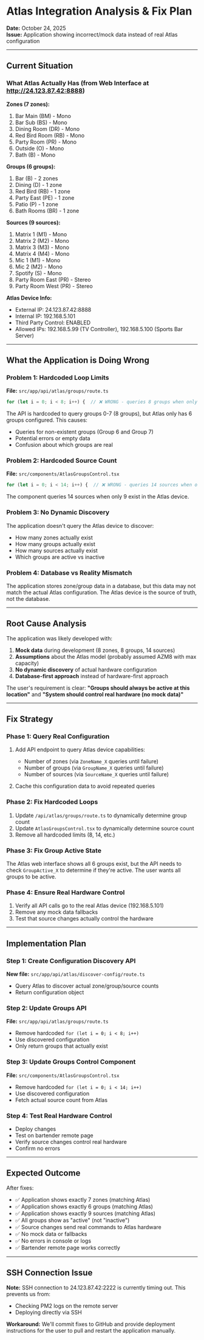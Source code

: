# Atlas Integration Analysis & Fix Plan

**Date:** October 24, 2025  
**Issue:** Application showing incorrect/mock data instead of real Atlas configuration

---

## Current Situation

### What Atlas Actually Has (from Web Interface at http://24.123.87.42:8888)

**Zones (7 zones):**
1. Bar Main (BM) - Mono
2. Bar Sub (BS) - Mono
3. Dining Room (DR) - Mono
4. Red Bird Room (RB) - Mono
5. Party Room (PR) - Mono
6. Outside (O) - Mono
7. Bath (B) - Mono

**Groups (6 groups):**
1. Bar (B) - 2 zones
2. Dining (D) - 1 zone
3. Red Bird (RB) - 1 zone
4. Party East (PE) - 1 zone
5. Patio (P) - 1 zone
6. Bath Rooms (BR) - 1 zone

**Sources (9 sources):**
1. Matrix 1 (M1) - Mono
2. Matrix 2 (M2) - Mono
3. Matrix 3 (M3) - Mono
4. Matrix 4 (M4) - Mono
5. Mic 1 (M1) - Mono
6. Mic 2 (M2) - Mono
7. Spotify (S) - Mono
8. Party Room East (PR) - Stereo
9. Party Room West (PR) - Stereo

**Atlas Device Info:**
- External IP: 24.123.87.42:8888
- Internal IP: 192.168.5.101
- Third Party Control: ENABLED
- Allowed IPs: 192.168.5.99 (TV Controller), 192.168.5.100 (Sports Bar Server)

---

## What the Application is Doing Wrong

### Problem 1: Hardcoded Loop Limits
**File:** `src/app/api/atlas/groups/route.ts`
```typescript
for (let i = 0; i < 8; i++) {  // ❌ WRONG - queries 8 groups when only 6 exist
```

The API is hardcoded to query groups 0-7 (8 groups), but Atlas only has 6 groups configured. This causes:
- Queries for non-existent groups (Group 6 and Group 7)
- Potential errors or empty data
- Confusion about which groups are real

### Problem 2: Hardcoded Source Count
**File:** `src/components/AtlasGroupsControl.tsx`
```typescript
for (let i = 0; i < 14; i++) {  // ❌ WRONG - queries 14 sources when only 9 exist
```

The component queries 14 sources when only 9 exist in the Atlas device.

### Problem 3: No Dynamic Discovery
The application doesn't query the Atlas device to discover:
- How many zones actually exist
- How many groups actually exist
- How many sources actually exist
- Which groups are active vs inactive

### Problem 4: Database vs Reality Mismatch
The application stores zone/group data in a database, but this data may not match the actual Atlas configuration. The Atlas device is the source of truth, not the database.

---

## Root Cause Analysis

The application was likely developed with:
1. **Mock data** during development (8 zones, 8 groups, 14 sources)
2. **Assumptions** about the Atlas model (probably assumed AZM8 with max capacity)
3. **No dynamic discovery** of actual hardware configuration
4. **Database-first approach** instead of hardware-first approach

The user's requirement is clear: **"Groups should always be active at this location"** and **"System should control real hardware (no mock data)"**

---

## Fix Strategy

### Phase 1: Query Real Configuration
1. Add API endpoint to query Atlas device capabilities:
   - Number of zones (via `ZoneName_X` queries until failure)
   - Number of groups (via `GroupName_X` queries until failure)
   - Number of sources (via `SourceName_X` queries until failure)

2. Cache this configuration data to avoid repeated queries

### Phase 2: Fix Hardcoded Loops
1. Update `/api/atlas/groups/route.ts` to dynamically determine group count
2. Update `AtlasGroupsControl.tsx` to dynamically determine source count
3. Remove all hardcoded limits (8, 14, etc.)

### Phase 3: Fix Group Active State
The Atlas web interface shows all 6 groups exist, but the API needs to check `GroupActive_X` to determine if they're active. The user wants all groups to be active.

### Phase 4: Ensure Real Hardware Control
1. Verify all API calls go to the real Atlas device (192.168.5.101)
2. Remove any mock data fallbacks
3. Test that source changes actually control the hardware

---

## Implementation Plan

### Step 1: Create Configuration Discovery API
**New file:** `src/app/api/atlas/discover-config/route.ts`
- Query Atlas to discover actual zone/group/source counts
- Return configuration object

### Step 2: Update Groups API
**File:** `src/app/api/atlas/groups/route.ts`
- Remove hardcoded `for (let i = 0; i < 8; i++)`
- Use discovered configuration
- Only return groups that actually exist

### Step 3: Update Groups Control Component
**File:** `src/components/AtlasGroupsControl.tsx`
- Remove hardcoded `for (let i = 0; i < 14; i++)`
- Use discovered configuration
- Fetch actual source count from Atlas

### Step 4: Test Real Hardware Control
- Deploy changes
- Test on bartender remote page
- Verify source changes control real hardware
- Confirm no errors

---

## Expected Outcome

After fixes:
- ✅ Application shows exactly 7 zones (matching Atlas)
- ✅ Application shows exactly 6 groups (matching Atlas)
- ✅ Application shows exactly 9 sources (matching Atlas)
- ✅ All groups show as "active" (not "inactive")
- ✅ Source changes send real commands to Atlas hardware
- ✅ No mock data or fallbacks
- ✅ No errors in console or logs
- ✅ Bartender remote page works correctly

---

## SSH Connection Issue

**Note:** SSH connection to 24.123.87.42:2222 is currently timing out. This prevents us from:
- Checking PM2 logs on the remote server
- Deploying directly via SSH

**Workaround:** We'll commit fixes to GitHub and provide deployment instructions for the user to pull and restart the application manually.
